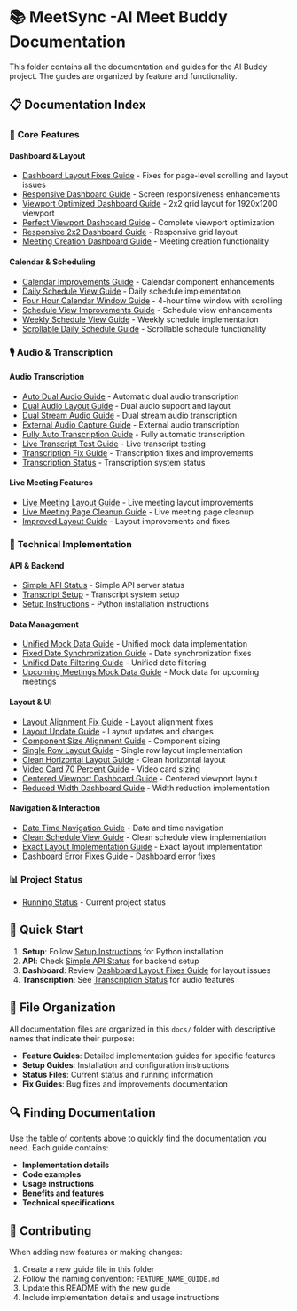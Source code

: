 # 📚 MeetSync -AI Meet Buddy Documentation

This folder contains all the documentation and guides for the AI Buddy project. The guides are organized by feature and functionality.

## 📋 Documentation Index

### 🎯 **Core Features**

#### **Dashboard & Layout**
- [Dashboard Layout Fixes Guide](DASHBOARD_LAYOUT_FIXES_GUIDE.md) - Fixes for page-level scrolling and layout issues
- [Responsive Dashboard Guide](RESPONSIVE_DASHBOARD_GUIDE.md) - Screen responsiveness enhancements
- [Viewport Optimized Dashboard Guide](VIEWPORT_OPTIMIZED_DASHBOARD_GUIDE.md) - 2x2 grid layout for 1920x1200 viewport
- [Perfect Viewport Dashboard Guide](PERFECT_VIEWPORT_DASHBOARD_GUIDE.md) - Complete viewport optimization
- [Responsive 2x2 Dashboard Guide](RESPONSIVE_2X2_DASHBOARD_GUIDE.md) - Responsive grid layout
- [Meeting Creation Dashboard Guide](MEETING_CREATION_DASHBOARD_GUIDE.md) - Meeting creation functionality

#### **Calendar & Scheduling**
- [Calendar Improvements Guide](CALENDAR_IMPROVEMENTS_GUIDE.md) - Calendar component enhancements
- [Daily Schedule View Guide](DAILY_SCHEDULE_VIEW_GUIDE.md) - Daily schedule implementation
- [Four Hour Calendar Window Guide](FOUR_HOUR_CALENDAR_WINDOW_GUIDE.md) - 4-hour time window with scrolling
- [Schedule View Improvements Guide](SCHEDULE_VIEW_IMPROVEMENTS_GUIDE.md) - Schedule view enhancements
- [Weekly Schedule View Guide](WEEKLY_SCHEDULE_VIEW_GUIDE.md) - Weekly schedule implementation
- [Scrollable Daily Schedule Guide](SCROLLABLE_DAILY_SCHEDULE_GUIDE.md) - Scrollable schedule functionality

### 🎙️ **Audio & Transcription**

#### **Audio Transcription**
- [Auto Dual Audio Guide](AUTO_DUAL_AUDIO_GUIDE.md) - Automatic dual audio transcription
- [Dual Audio Layout Guide](DUAL_AUDIO_LAYOUT_GUIDE.md) - Dual audio support and layout
- [Dual Stream Audio Guide](DUAL_STREAM_AUDIO_GUIDE.md) - Dual stream audio transcription
- [External Audio Capture Guide](EXTERNAL_AUDIO_CAPTURE_GUIDE.md) - External audio transcription
- [Fully Auto Transcription Guide](FULLY_AUTO_TRANSCRIPTION_GUIDE.md) - Fully automatic transcription
- [Live Transcript Test Guide](LIVE_TRANSCRIPT_TEST_GUIDE.md) - Live transcript testing
- [Transcription Fix Guide](TRANSCRIPTION_FIX_GUIDE.md) - Transcription fixes and improvements
- [Transcription Status](TRANSCRIPTION_STATUS.md) - Transcription system status

#### **Live Meeting Features**
- [Live Meeting Layout Guide](LIVE_MEETING_LAYOUT_GUIDE.md) - Live meeting layout improvements
- [Live Meeting Page Cleanup Guide](LIVE_MEETING_PAGE_CLEANUP_GUIDE.md) - Live meeting page cleanup
- [Improved Layout Guide](IMPROVED_LAYOUT_GUIDE.md) - Layout improvements and fixes

### 🔧 **Technical Implementation**

#### **API & Backend**
- [Simple API Status](SIMPLE_API_STATUS.md) - Simple API server status
- [Transcript Setup](TRANSCRIPT_SETUP.md) - Transcript system setup
- [Setup Instructions](SETUP_INSTRUCTIONS.md) - Python installation instructions

#### **Data Management**
- [Unified Mock Data Guide](UNIFIED_MOCK_DATA_GUIDE.md) - Unified mock data implementation
- [Fixed Date Synchronization Guide](FIXED_DATE_SYNCHRONIZATION_GUIDE.md) - Date synchronization fixes
- [Unified Date Filtering Guide](UNIFIED_DATE_FILTERING_GUIDE.md) - Unified date filtering
- [Upcoming Meetings Mock Data Guide](UPCOMING_MEETINGS_MOCK_DATA_GUIDE.md) - Mock data for upcoming meetings

#### **Layout & UI**
- [Layout Alignment Fix Guide](LAYOUT_ALIGNMENT_FIX_GUIDE.md) - Layout alignment fixes
- [Layout Update Guide](LAYOUT_UPDATE_GUIDE.md) - Layout updates and changes
- [Component Size Alignment Guide](COMPONENT_SIZE_ALIGNMENT_GUIDE.md) - Component sizing
- [Single Row Layout Guide](SINGLE_ROW_LAYOUT_GUIDE.md) - Single row layout implementation
- [Clean Horizontal Layout Guide](CLEAN_HORIZONTAL_LAYOUT_GUIDE.md) - Clean horizontal layout
- [Video Card 70 Percent Guide](VIDEO_CARD_70_PERCENT_GUIDE.md) - Video card sizing
- [Centered Viewport Dashboard Guide](CENTERED_VIEWPORT_DASHBOARD_GUIDE.md) - Centered viewport layout
- [Reduced Width Dashboard Guide](REDUCED_WIDTH_DASHBOARD_GUIDE.md) - Width reduction implementation

#### **Navigation & Interaction**
- [Date Time Navigation Guide](DATE_TIME_NAVIGATION_GUIDE.md) - Date and time navigation
- [Clean Schedule View Guide](CLEAN_SCHEDULE_VIEW_GUIDE.md) - Clean schedule view implementation
- [Exact Layout Implementation Guide](EXACT_LAYOUT_IMPLEMENTATION_GUIDE.md) - Exact layout implementation
- [Dashboard Error Fixes Guide](DASHBOARD_ERROR_FIXES_GUIDE.md) - Dashboard error fixes

### 📊 **Project Status**
- [Running Status](RUNNING_STATUS.md) - Current project status

## 🚀 **Quick Start**

1. **Setup**: Follow [Setup Instructions](SETUP_INSTRUCTIONS.md) for Python installation
2. **API**: Check [Simple API Status](SIMPLE_API_STATUS.md) for backend setup
3. **Dashboard**: Review [Dashboard Layout Fixes Guide](DASHBOARD_LAYOUT_FIXES_GUIDE.md) for layout issues
4. **Transcription**: See [Transcription Status](TRANSCRIPTION_STATUS.md) for audio features

## 📁 **File Organization**

All documentation files are organized in this `docs/` folder with descriptive names that indicate their purpose:

- **Feature Guides**: Detailed implementation guides for specific features
- **Setup Guides**: Installation and configuration instructions
- **Status Files**: Current status and running information
- **Fix Guides**: Bug fixes and improvements documentation

## 🔍 **Finding Documentation**

Use the table of contents above to quickly find the documentation you need. Each guide contains:
- **Implementation details**
- **Code examples**
- **Usage instructions**
- **Benefits and features**
- **Technical specifications**

## 📝 **Contributing**

When adding new features or making changes:
1. Create a new guide file in this folder
2. Follow the naming convention: `FEATURE_NAME_GUIDE.md`
3. Update this README with the new guide
4. Include implementation details and usage instructions
